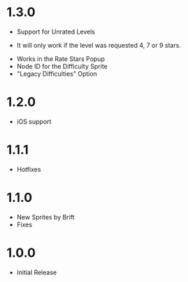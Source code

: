 # 1.3.0
 * Support for Unrated Levels
  - It will only work if the level was requested 4, 7 or 9 stars.
 * Works in the Rate Stars Popup
 * Node ID for the Difficulty Sprite
 * "Legacy Difficulties" Option

# 1.2.0
 * iOS support

# 1.1.1
 * Hotfixes

# 1.1.0
 * New Sprites by Brift
 * Fixes

# 1.0.0
 * Initial Release